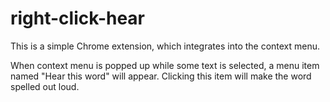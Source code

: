 right-click-hear
================
This is a simple Chrome extension, which integrates into the context menu. 

When context menu is popped up while some text is selected, a menu item named "Hear this word" will appear. Clicking this item will make the word spelled out loud.
